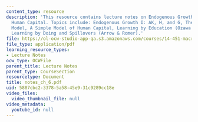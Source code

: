 ```yaml
---
content_type: resource
description: 'This resource contains lecture notes on Endogenous Growth I: AK, Spillovers,
  Human Capital. Topics include: Endogenous Growth I: AK, H, and G, The Simple AK
  Model, A Simple Model of Human Capital, Learning by Education (Ozawa & Lucas), and
  Learning by Doing and Spillovers (Arrow & Romer).'
file: https://ol-ocw-studio-app-qa.s3.amazonaws.com/courses/14-451-macroeconomic-theory-i-spring-2007/5887cbc233785a5845e931c9289cc18e_notes_ch_6.pdf
file_type: application/pdf
learning_resource_types:
- Lecture Notes
ocw_type: OCWFile
parent_title: Lecture Notes
parent_type: CourseSection
resourcetype: Document
title: notes_ch_6.pdf
uid: 5887cbc2-3378-5a58-45e9-31c9289cc18e
video_files:
  video_thumbnail_file: null
video_metadata:
  youtube_id: null
---
```

